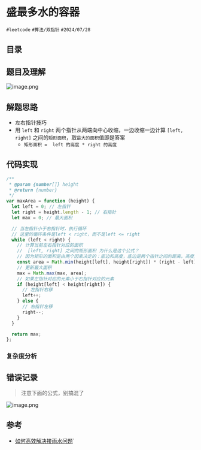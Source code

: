 
# 盛最多水的容器


`#leetcode`  `#算法/双指针`  `#2024/07/28` 


## 目录
<!-- toc -->
 ## 题目及理解 

![image.png](https://832-1310531898.cos.ap-beijing.myqcloud.com/1177bd34d377d88a18b423f085b603ef.png)

## 解题思路

- 左右指针技巧
- 用 `left` 和 `right` 两个指针从两端向中心收缩，一边收缩一边计算 `[left, right]` 之间的`矩形面积`，取`最大的面积`值即是答案
   - `矩形面积 =  left 的高度 * right 的高度`

## 代码实现

```javascript
/**
 * @param {number[]} height
 * @return {number}
 */
var maxArea = function (height) {
  let left = 0; // 左指针
  let right = height.length - 1; // 右指针
  let max = 0; // 最大面积

  // 当左指针小于右指针时，执行循环
  // 这里的循环条件是left < right，而不是left <= right
  while (left < right) {
    // 计算当前左右指针对应的面积
    //  [left, right] 之间的矩形面积 为什么是这个公式？
    // 因为矩形的面积是由两个因素决定的：底边和高度，底边是两个指针之间的距离，高度是两个指针对应的元素中的较小值
    const area = Math.min(height[left], height[right]) * (right - left);
    // 更新最大面积
    max = Math.max(max, area);
    // 如果左指针对应的元素小于右指针对应的元素
    if (height[left] < height[right]) {
      // 左指针右移
      left++;
    } else {
      // 右指针左移
      right--;
    }
  }

  return max;
};

```

### 复杂度分析

## 错误记录

> 注意下面的公式，别搞混了

![image.png](https://832-1310531898.cos.ap-beijing.myqcloud.com/5015126dadf1d8fb35a2abe46218b231.png)

## 参考

- [如何高效解决接雨水问题](https://labuladong.online/algo/frequency-interview/trapping-rain-water/`#%E6%89%A9%E5%B1%95%E5%BB%B6%E4%BC%B8)`

